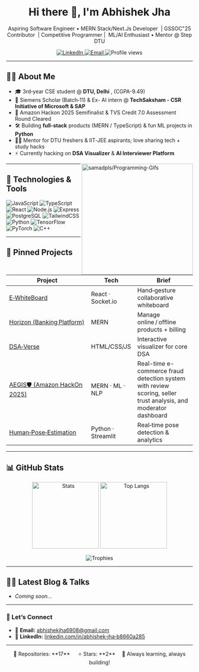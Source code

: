 <!-- Profile README for Abhishekjha41 -->

<h1 align="center">Hi&nbsp;there&nbsp;👋, I'm Abhishek Jha</h1>

<p align="center">
  Aspiring Software Engineer • MERN Stack/Next.Js Developer &nbsp;| GSSOC"25 Contributor &nbsp;| Competitive Programmer |&nbsp; ML/AI Enthusiast • Mentor @ Step DTU
</p>

<p align="center">
  <a href="https://linkedin.com/in/abhishek-jha-b8660a285" target="_blank">
    <img alt="LinkedIn" src="https://img.shields.io/badge/LinkedIn-0A66C2?style=for-the-badge&logo=linkedin&logoColor=white">
  </a>
  <a href="mailto:abhishekjha6908@gmail.com">
    <img alt="Email" src="https://img.shields.io/badge/Gmail-D14836?style=for-the-badge&logo=gmail&logoColor=white">
  </a>
  <img alt="Profile views" src="https://komarev.com/ghpvc/?username=Abhishekjha41&style=for-the-badge&label=VIEWS">
</p>

---

## 🧑‍💻 About Me
- 🎓 3rd‑year CSE student @ **DTU, Delhi** , (CGPA-9.49)
- 💼 Siemens Scholar (Batch‑11) & Ex- AI intern @ **TechSaksham - CSR Initiative of Microsoft & SAP**
- 🌟 Amazon Hackon 2025 Semifinalist & TVS Credit 7.0 Assessment Round Cleared
- 🛠️ Building **full‑stack** products (MERN / TypeScript) & fun ML projects in **Python**
- 👨‍🏫 Mentor for DTU freshers & IIT‑JEE aspirants; love sharing tech + study hacks  
- ⚡ Currently hacking on **DSA Visualizer** & **AI Interviewer Platform**

<a href='https://github.com/samadpls/Programing-Gifs'>
<img align='right' src='https://programing-gifs.vercel.app/' widht=100 height=300 alt='samadpls/Programming-Gifs'></a>

---

## 🚀 Technologies & Tools
![JavaScript](https://img.shields.io/badge/-JavaScript-F7DF1E?logo=javascript&logoColor=black&style=flat)
![TypeScript](https://img.shields.io/badge/-TypeScript-3178C6?logo=typescript&logoColor=white&style=flat)
![React](https://img.shields.io/badge/-React-61DAFB?logo=react&logoColor=black&style=flat)
![Node.js](https://img.shields.io/badge/-Node.js-339933?logo=node.js&logoColor=white&style=flat)
![Express](https://img.shields.io/badge/-Express-000000?logo=express&logoColor=white&style=flat)
![PostgreSQL](https://img.shields.io/badge/-PostgreSQL-336791?logo=postgresql&logoColor=white&style=flat)
![TailwindCSS](https://img.shields.io/badge/-TailwindCSS-06B6D4?logo=tailwindcss&logoColor=white&style=flat)
![Python](https://img.shields.io/badge/-Python-3776AB?logo=python&logoColor=white&style=flat)
![TensorFlow](https://img.shields.io/badge/-TensorFlow-FF6F00?logo=tensorflow&logoColor=white&style=flat)
![PyTorch](https://img.shields.io/badge/-PyTorch-EE4C2C?logo=pytorch&logoColor=white&style=flat)
![C++](https://img.shields.io/badge/-C++-00599C?logo=cplusplus&logoColor=white&style=flat)

---

## 📌 Pinned Projects
| Project | Tech | Brief |
|---------|------|-------|
| [E‑WhiteBoard](https://github.com/Abhishekjha41/E-WhiteBoard) | React · Socket.io | Hand‑gesture collaborative whiteboard |
| [Horizon (Banking Platform)](https://github.com/Abhishekjha41/Horizon) | MERN | Manage online / offline products + billing |
| [DSA‑Verse](https://github.com/Abhishekjha41/DSA-Verse) | HTML/CSS/JS | Interactive visualizer for core DSA |
|  [AEGIS🛡️ (Amazon HackOn 2025)](https://github.com/Abhishekjha41/amazon-hackon-app) | MERN · ML · NLP | Real-time e-commerce fraud detection system with review scoring, seller trust analysis, and moderator dashboard |
| [Human‑Pose‑Estimation](https://github.com/Abhishekjha41/Human-Pose-Estimation) | Python · Streamlit | Real‑time pose detection & analytics |

---

## 📊 GitHub Stats

<p align="center">
  <img alt="Stats" src="https://github-readme-stats.vercel.app/api?username=Abhishekjha41&show_icons=true&theme=tokyonight" height="180">
  <img alt="Top Langs" src="https://github-readme-stats.vercel.app/api/top-langs/?username=Abhishekjha41&layout=compact&theme=tokyonight" height="180">
</p>

<p align="center">
  <img alt="Trophies" src="https://github-profile-trophy.vercel.app/?username=Abhishekjha41&theme=tokyonight&no-bg=true&margin-w=15">
</p>

---

## ✍🏻 Latest Blog & Talks
<!-- BLOG-POST-LIST:START -->
- _Coming soon…_
<!-- BLOG-POST-LIST:END -->

---

### 🔗 Let’s Connect
- 💌 **Email:** abhishekjha6908@gmail.com  
- 💼 **LinkedIn:** [linkedin.com/in/abhishek‑jha‑b8660a285](https://linkedin.com/in/abhishek-jha-b8660a285)

---

<p align="center">
  🚩 Repositories: **17**   ⭐ Stars: **2**  🔭 Always learning, always building!
</p>
